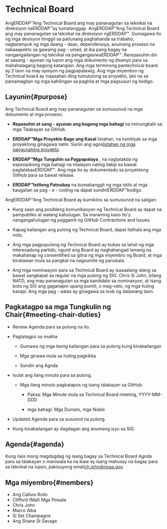 # Technical Board

AngERDDAP™Ang Technical Board ang may pananagutan sa teknikal na direksiyon naERDDAP™ay tumatanggap. AngERDDAP™Ang Technical Board ang may pananagutan sa teknikal na direksiyon ngERDDAP™. Gumagawa ito ng mga desisyon hinggil sa patiunang paghahanda sa trabaho, nagtatampok ng mga daang - daan, dependensiya, anumang proseso na nakaaapekto sa gawaing pag - unlad, at iba pang bagay na nangangailangan ng teknikal na pangangasiwaERDDAP™. Rerepasuhin din at sasang - ayunan ng lupon ang mga dokumento ng disenyo para sa mahahalagang bagong katangian. Ang mga terminong pantechnical board ay 2 taon na may opsiyon ng pagpapalawig. Ang mga miyembro ng Technical board ay inaasahan ding tumutulong sa proyekto, lalo na sa pamamagitan ng mga kahilingan sa paghila at mga pagsusuri ng kodigo.

## Layunin{#purpose} 

Ang Technical Board ang may pananagutan sa sumusunod na mga dokumento at mga proseso:

*  **Repasuhin at sang - ayunan ang bagong mga bahagi** na iminungkahi sa mga Talakayan sa GitHub.

*  **ERDDAP™Mga Proyekto Bago ang Kasal** listahan, na tumitiyak sa mga proyektong ginagawa natin. Suriin ang agos[listahan ng mga pangunahing proyekto](https://github.com/ERDDAP/erddap/issues/158).

*  **ERDDAP™Mga Tunguhin sa Pagpapalaya** , na nagtatakda ng espesipikong mga bahagi na nilalayon nating ilakip sa bawat paglalabasERDDAP™. Ang mga ito ay dokumentado sa proyektong GitHub para sa bawat release.

*  **ERDDAP™Istilong Patnubay** na bumabanggit ng mga istilo at mga kaugalian sa pag - e - coding na dapat sundinERDDAP™kodigo.

AngERDDAP™Ang Technical Board ay kumikilos sa sumusunod na saligan:

* Kung saan ang posibleng komunikasyon ng Technical Board ay dapat na pampubliko at walang kahulugan. Sa maraming kaso ito'y nangangahulugan ng paggamit ng GitHub Contractions and Issues.

* Kapag kailangan ang pulong ng Technical Board, dapat ilathala ang mga nota.

* Ang mga pagpupulong ng Technical Board ay bukas sa lahat ng mga interesadong partido, ngunit ang Board ay naghahangad lamang na makahanap ng consentified sa gitna ng mga miyembro ng Board, at mga kinatawan mula sa pangkat na nagsumite ng panukala.

* Ang mga nominasyon para sa Technical Board ay isasaalang-alang sa bawat sangkapat sa regular na mga pulong ng SIG. Chris Si John, bilang NATD, ang may pananagutan sa mga kandidato sa nominasyon, at isang boto ng SIG ang gaganapin upang pumili, o mag-veto, ng mga huling kasapi. Ang mga pag - aatas ay ginagawa sa loob ng dalawang taon.

## Pagkatagpo sa mga Tungkulin ng Chair{#meeting-chair-duties} 

- Review Agenda para sa pulong na ito.

- Pagtatagpo sa mukha

  - Gumawa ng mga taong kailangan para sa pulong kung kinakailangan

  - Mga ginawa mula sa huling pagkikita

  - Sundin ang Agnda

- Isulat ang ilang minuto para sa pulong.

  - Mga ilang minuto pagkatapos ng isang talakayan sa GitHub.

    - Paksa: Mga Minute mula sa Technical Board meeting, YYYY-MM-DDD

    - mga bahagi: Mga Dumalo, mga Noble

- Updated Agenda para sa susunod na pulong.

- Kung kinakailangan ay dagdagan ang anumang isyu sa SIG.

## Agenda{#agenda} 

Kung nais mong magdagdag ng isang bagay sa Technical Board Agnda para sa talakayan o maniwala ka na ikaw ay isang mahusay na bagay para sa teknikal na lupon, pakisuyong email[ch.john@noaa.gov](mailto:chris.john@noaa.gov).

## Mga miyembro{#members} 

* Ang Callum Rollo
* Clifford (Mat) Mga Pinsala
* Chris John
* Marco Alba
* Si Set Champagne
* Ang Shane St Savage
